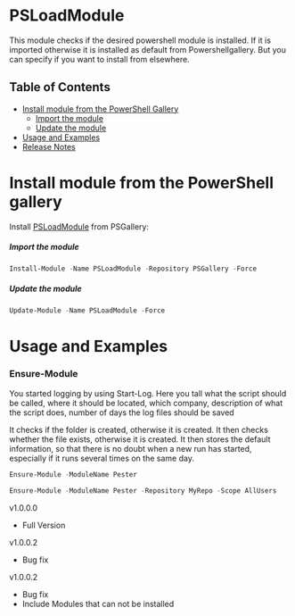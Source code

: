 # PSLoadModule


This module checks if the desired powershell module is installed. If it is imported otherwise it is installed as default from Powershellgallery. But you can specify if you want to install from elsewhere.



## Table of Contents
- [Install module from the PowerShell Gallery](#Install-module-from-the-PowerShell-Gallery)
  - [Import the module](Import-the-module)
  - [Update the module](Update-the-module)
- [Usage and Examples](#Usage-and-Examples)
- [Release Notes](#Release-Notes)


# Install module from the PowerShell gallery
Install [PSLoadModule](https://www.powershellgallery.com/packages/PSLoadModule) from PSGallery:

##### Import the module
```PowerShell
Install-Module -Name PSLoadModule -Repository PSGallery -Force
```


##### Update the module
```PowerShell
Update-Module -Name PSLoadModule -Force
```

# Usage and Examples

### Ensure-Module
You started logging by using Start-Log. Here you tall what the script should be called, where it should be located, which company, description of what the script does, number of days the log files should be saved

It checks if the folder is created, otherwise it is created. It then checks whether the file exists, otherwise it is created.
It then stores the default information, so that there is no doubt when a new run has started, especially if it runs several times on the same day.

```PowerShell
Ensure-Module -ModuleName Pester
```

```PowerShell
Ensure-Module -ModuleName Pester -Repository MyRepo -Scope AllUsers
```


v1.0.0.0
- Full Version

v1.0.0.2
- Bug fix

v1.0.0.2
- Bug fix
- Include Modules that can not be installed